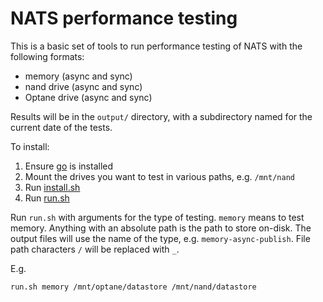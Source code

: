 # NATS performance testing
This is a basic set of tools to run performance testing of NATS with the following formats:

* memory (async and sync)
* nand drive (async and sync)
* Optane drive (async and sync)

Results will be in the `output/` directory, with a subdirectory named for the current date of the tests.

To install:

1. Ensure [go](https://golang.org) is installed
2. Mount the drives you want to test in various paths, e.g. `/mnt/nand`
3. Run [install.sh](./install.sh)
4. Run [run.sh](./run.sh)

Run `run.sh` with arguments for the type of testing. `memory` means to test memory. Anything with an absolute path is the path to store on-disk.
The output files will use the name of the type, e.g. `memory-async-publish`. File path characters `/` will be replaced with `_`.

E.g.

```
run.sh memory /mnt/optane/datastore /mnt/nand/datastore
```

